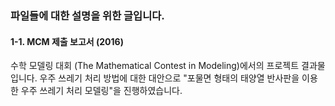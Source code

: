 ### 파일들에 대한 설명을 위한 글입니다.

#### 1-1. MCM 제출 보고서 (2016)

수학 모델링 대회 (The Mathematical Contest in Modeling)에서의 프로젝트 결과물입니다.
우주 쓰레기 처리 방법에 대한 대안으로 "포물면 형태의 태양열 반사판을 이용한 우주 쓰레기 처리 모델링"을 진행하였습니다.
